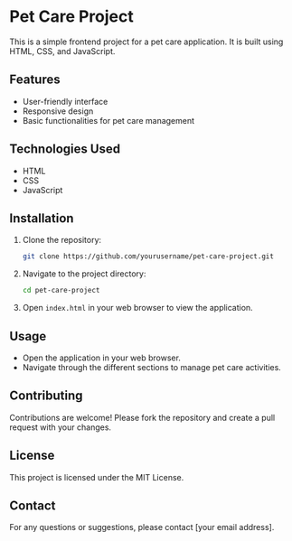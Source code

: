 # Pet Care Project

This is a simple frontend project for a pet care application. It is built using HTML, CSS, and JavaScript.

## Features

- User-friendly interface
- Responsive design
- Basic functionalities for pet care management

## Technologies Used

- HTML
- CSS
- JavaScript

## Installation

1. Clone the repository:
    ```bash
    git clone https://github.com/yourusername/pet-care-project.git
    ```
2. Navigate to the project directory:
    ```bash
    cd pet-care-project
    ```
3. Open `index.html` in your web browser to view the application.

## Usage

- Open the application in your web browser.
- Navigate through the different sections to manage pet care activities.

## Contributing

Contributions are welcome! Please fork the repository and create a pull request with your changes.

## License

This project is licensed under the MIT License.

## Contact

For any questions or suggestions, please contact [your email address].
